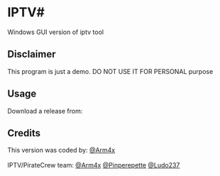 # IPTV#
Windows GUI version of iptv tool

## Disclaimer
This program is just a demo. DO NOT USE IT FOR PERSONAL purpose

## Usage
Download a release from: 


## Credits
This version was coded by: [@Arm4x](https://twitter.com/Arm4x)<br><br>
IPTV/PirateCrew team: [@Arm4x](https://twitter.com/Arm4x) [@Pinperepette](https://twitter.com/Pinperepette) [@Ludo237](https://twitter.com/Ludo237)
